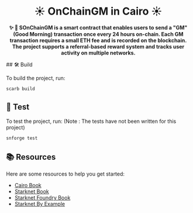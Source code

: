 
<h1 align="center">☀️ OnChainGM in Cairo ☀️</h1>

<p align="center">
  <strong>✨ 🐺 SOnChainGM is a smart contract that enables users to send a "GM" (Good Morning) transaction once every 24 hours on-chain. Each GM transaction requires a small ETH fee and is recorded on the blockchain. The project supports a referral-based reward system and tracks user activity on multiple networks.</strong>
</p>
## 🛠️ Build

To build the project, run:

```bash
scarb build
```

## 🧪 Test

To test the project, run: (Note : The tests have not been written for this project)

```bash
snforge test
```

## 📚 Resources

Here are some resources to help you get started:

- [Cairo Book](https://book.cairo-lang.org/)
- [Starknet Book](https://book.starknet.io/)
- [Starknet Foundry Book](https://foundry-rs.github.io/starknet-foundry/)
- [Starknet By Example](https://starknet-by-example.voyager.online/)
